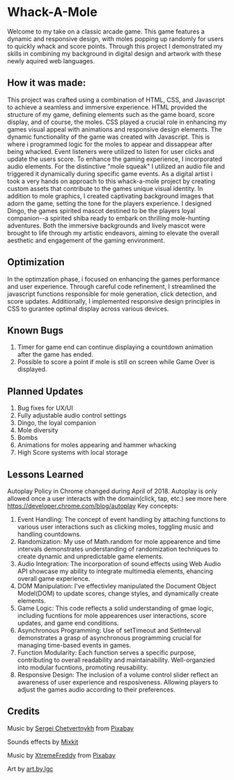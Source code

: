 # Whack-A-Mole
Welcome to my take on a classic arcade game. This game features a dynamic and responsive design, with moles popping up randomly for users to quickly whack and score points.
Through this project I demonstrated my skills in combining my background in digital design and artwork with these newly aquired web languages.

## How it was made:
This project was crafted using a combination of HTML, CSS, and Javascript to achieve a seamless and immersive experience. 
HTML provided the structure of my game, defining elements such as the game board, score display, and of course, the moles.
CSS played a crucial role in enhancing my games visual appeal with animations and responsive design elements.
The dynamic functionality of the game was created with Javascript. This is where i programmed logic for the moles to appear and dissappear after being whacked. 
Event listeners were utilized to listen for user clicks and update the users score. 
To enhance the gaming experience, I incorporated audio elements. For the distinctive "mole squeak" I utilized an audio file and triggered it dynamically during specific game events.
As a digital artist i took a very hands on approach to this whack-a-mole project by creating custom assets that contribute to the games unique visual identity. In addition to mole graphics, 
I created captivating background images that adorn the game, setting the tone for the players experience. I designed Dingo, the games spirited mascot destined to be the players
loyal companion--a spirited shiba ready to embark on thrilling mole-hunting adventures. Both the immersive backgrounds and lively mascot were brought to life through my artistic endeavors,
aiming to elevate the overall aesthetic and engagement of the gaming environment.

## Optimization
In the optimzation phase, i focused on enhancing the games performance and user experience. Through careful code refinement, I streamlined the javascript functions responsible for mole 
generation, click detection, and score updates. Additionally, I implemented responsive design principles in CSS to gurantee optimal display across various devices. 

## Known Bugs
1. Timer for game end can continue displaying a countdown animation after the game has ended.
2. Possible to score a point if mole is still on screen while Game Over is displayed.

## Planned Updates
1. Bug fixes for UX/UI
2. Fully adjustable audio control settings
3. Dingo, the loyal companion
4. Mole diversity
5. Bombs
6. Animations for moles appearing and hammer whacking
7. High Score systems with local storage 


## Lessons Learned
Autoplay Policy in Chrome changed during April of 2018. Autoplay is only allowed once a user interacts with the domain(click, tap, etc.)
see more here https://developer.chrome.com/blog/autoplay
Key concepts:
1. Event Handling: The concept of event handling by attaching functions to various user interactions such as clicking moles, toggling music and handling countdowns.
2. Randomization: My use of Math.random for mole appearence and time intervals demonstrates understanding of randomization techniques to create dynamic and unpredictable game elements.
3. Audio Integration: The incorporation of sound effects using Web Audio API showcase my ability to integrate multimedia elements, ehancing overall game experience.
4. DOM Manipulation: I've effectivley manipulated the Document Object Model(DOM) to update scores, change styles, and dynamically create elements.
5. Game Logic: This code reflects a solid understanding of gmae logic, including fucntions for mole appearences user interactions, score updates, and game end conditions.
6. Asynchronous Programming: Use of setTimeout and SetInterval demonstrates a grasp of asynchronous programming crucial for managing time-based events in games.
7. Function Modularity: Each function serves a specific purpose, contributing to overall readability and maintainability. Well-organzied into modular fucntions, promoting reusability.
8. Responsive Design: The inclusion of a volume control slider reflect an awareness of user experience and resposiveness. Allowing players to adjust the games audio according to their preferences.
   
## Credits
Music by <a href="https://pixabay.com/users/sergequadrado-24990007/?utm_source=link-attribution&utm_medium=referral&utm_campaign=music&utm_content=15550">Sergei Chetvertnykh</a> from <a href="https://pixabay.com//?utm_source=link-attribution&utm_medium=referral&utm_campaign=music&utm_content=15550">Pixabay</a>

Sounds effects by <a href="https://mixkit.co/free-sound-effects/squeak/">Mixkit</a>

Music by <a href="https://pixabay.com/users/xtremefreddy-32332307/?utm_source=link-attribution&utm_medium=referral&utm_campaign=music&utm_content=146305">XtremeFreddy</a> from <a href="https://pixabay.com//?utm_source=link-attribution&utm_medium=referral&utm_campaign=music&utm_content=146305">Pixabay</a>

Art by <a href="https://www.instagram.com/art.by.lgc/">art.by.lgc</a>
